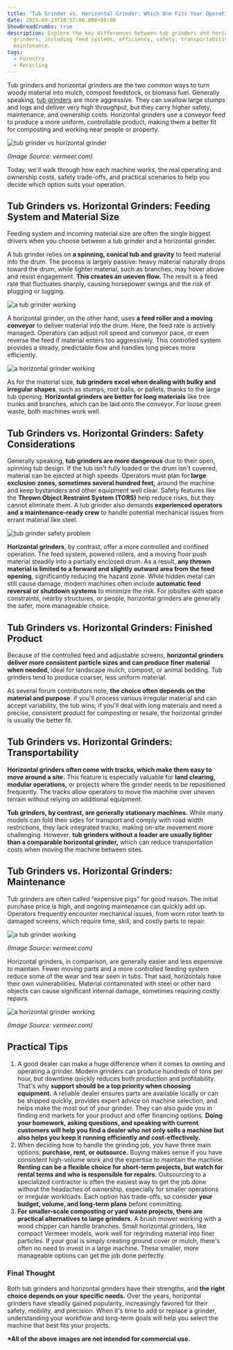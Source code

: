 ```yaml
---
title: "Tub Grinder vs. Horizontal Grinder: Which One Fits Your Operation?"
date: 2025-09-23T10:57:00.000+08:00
ShowBreadCrumbs: true
description: Explore the key differences between tub grinders and horizontal
  grinders, including feed systems, efficiency, safety, transportability, and
  maintenance.
tags:
  - Forestry
  - Recycling
---
```

Tub grinders and horizontal grinders are the two common ways to turn woody material into mulch, compost feedstock, or biomass fuel. Generally speaking, [tub grinders](https://www.mechcarbide.com/posts/what-is-a-tub-grinder-a-guide-for-landowners-and-pros/) are more aggressive. They can swallow large stumps and logs and deliver very high throughput, but they carry higher safety, maintenance, and ownership costs. Horizontal grinders use a conveyor feed to produce a more uniform, controllable product, making them a better fit for composting and working near people or property.

![tub grinder vs horizontal grinder](/uploads/what-is-a-tub-grinder-blog-5.png "Tub Grinder vs. Horizontal Grinder")

*(Image Source: vermeer.com)*

Today, we'll walk through how each machine works, the real operating and ownership costs, safety trade-offs, and practical scenarios to help you decide which option suits your operation.

## Tub Grinders vs. Horizontal Grinders: Feeding System and Material Size

Feeding system and incoming material size are often the single biggest drivers when you choose between a tub grinder and a horizontal grinder.

A tub grinder relies on **a spinning, conical tub and gravity** to feed material into the drum. The process is largely passive: heavy material naturally drops toward the drum, while lighter material, such as branches, may hover above and resist engagement. **This creates an uneven flow.** The result is a feed rate that fluctuates sharply, causing horsepower swings and the risk of plugging or lugging.

![a tub grinder working](/uploads/tub-grinder-vs-horizontal-grinder-blog-1.png "A Tub Grinder Working")

A horizontal grinder, on the other hand, uses **a feed roller and a moving conveyor** to deliver material into the drum. Here, the feed rate is actively managed. Operators can adjust roll speed and conveyor pace, or even reverse the feed if material enters too aggressively. This controlled system provides a steady, predictable flow and handles long pieces more efficiently.

![a horizontal grinder working](/uploads/tub-grinder-vs-horizontal-grinder-blog-2.png "A Horizontal Grinder Working")

As for the material size, **tub grinders excel when dealing with bulky and irregular shapes**, such as stumps, root balls, or pallets, thanks to the large tub opening. **Horizontal grinders are better for long materials** like tree trunks and branches, which can be laid onto the conveyor. For loose green waste, both machines work well.

## Tub Grinders vs. Horizontal Grinders: Safety Considerations

Generally speaking, **tub grinders are more dangerous** due to their open, spinning tub design. If the tub isn't fully loaded or the drum isn't covered, material can be ejected at high speeds. Operators must plan for **large exclusion zones, sometimes several hundred feet,** around the machine and keep bystanders and other equipment well clear. Safety features like the **Thrown Object Restraint System (TORS)** help reduce risks, but they cannot eliminate them. A tub grinder also demands **experienced operators and a maintenance-ready crew** to handle potential mechanical issues from errant material like steel.

![tub grinder safety problem](/uploads/tub-grinder-vs-horizontal-grinder-blog-3.png "Tub Grinder Safety Problem")

**Horizontal grinders**, by contrast, offer a more controlled and confined operation. The feed system, powered rollers, and a moving floor push material steadily into a partially enclosed drum. As a result, **any thrown material is limited to a forward and slightly outward area from the feed opening**, significantly reducing the hazard zone. While hidden metal can still cause damage, modern machines often include **automatic feed reversal or shutdown systems** to minimize the risk. For jobsites with space constraints, nearby structures, or people, horizontal grinders are generally the safer, more manageable choice.

## Tub Grinders vs. Horizontal Grinders: Finished Product

Because of the controlled feed and adjustable screens, **horizontal grinders deliver more consistent particle sizes and can produce finer material when needed**, ideal for landscape mulch, compost, or animal bedding. Tub grinders tend to produce coarser, less uniform material.

As several forum contributors note, **the choice often depends on the material and purpose**: if you'll process various irregular material and can accept variability, the tub wins; if you'll deal with long materials and need a precise, consistent product for composting or resale, the horizontal grinder is usually the better fit.

## Tub Grinders vs. Horizontal Grinders: Transportability

**Horizontal grinders often come with tracks, which make them easy to move around a site.** This feature is especially valuable for **land clearing, modular operations,** or projects where the grinder needs to be repositioned frequently. The tracks allow operators to move the machine over uneven terrain without relying on additional equipment.

**Tub grinders, by contrast, are generally stationary machines.** While many models can fold their sides for transport and comply with road width restrictions, they lack integrated tracks, making on-site movement more challenging. However, **tub grinders without a loader are usually lighter than a comparable horizontal grinder,** which can reduce transportation costs when moving the machine between sites.

## Tub Grinders vs. Horizontal Grinders: Maintenance

Tub grinders are often called “expensive pigs” for good reason. The initial purchase price is high, and ongoing maintenance can quickly add up. Operators frequently encounter mechanical issues, from worn rotor teeth to damaged screens, which require time, skill, and costly parts to repair.

![a tub grinder working](/uploads/what-is-a-tub-grinder-blog-3.jpg "A Tub Grinder Working")

*(Image Source: vermeer.com)*

Horizontal grinders, in comparison, are generally easier and less expensive to maintain. Fewer moving parts and a more controlled feeding system reduce some of the wear and tear seen in tubs. That said, horizontals have their own vulnerabilities. Material contaminated with steel or other hard objects can cause significant internal damage, sometimes requiring costly repairs.

![a horizontal grinder working](/uploads/tub-grinder-vs-horizontal-grinder-blog-5.jpg "A Horizontal Grinder Working")

*(Image Source: vermeer.com)*

## Practical Tips

1. A good dealer can make a huge difference when it comes to owning and operating a grinder. Modern grinders can produce hundreds of tons per hour, but downtime quickly reduces both production and profitability. That's why **support should be a top priority when choosing equipment.** A reliable dealer ensures parts are available locally or can be shipped quickly, provides expert advice on machine selection, and helps make the most out of your grinder. They can also guide you in finding end markets for your product and offer financing options. **Doing your homework, asking questions, and speaking with current customers will help you find a dealer who not only sells a machine but also helps you keep it running efficiently and cost-effectively.**
2. When deciding how to handle the grinding job, you have three main options: **purchase, rent, or outsource.** Buying makes sense if you have consistent high-volume work and the expertise to maintain the machine. **Renting can be a flexible choice for short-term projects, but watch for rental terms and who is responsible for repairs.** Outsourcing to a specialized contractor is often the easiest way to get the job done without the headaches of ownership, especially for smaller operations or irregular workloads. Each option has trade-offs, so consider **your budget, volume, and long-term plans** before committing.
3. **For smaller-scale composting or yard waste projects, there are practical alternatives to large grinders.** A brush mower working with a wood chipper can handle branches. Small horizontal grinders, like compact Vermeer models, work well for regrinding material into finer particles. If your goal is simply creating ground cover or mulch, there's often no need to invest in a large machine. These smaller, more manageable options can get the job done perfectly.

### Final Thought

Both tub grinders and horizontal grinders have their strengths, and **the right choice depends on your specific needs.** Over the years, horizontal grinders have steadily gained popularity, increasingly favored for their safety, mobility, and precision. When it's time to add or replace a grinder, understanding your workflow and long-term goals will help you select the machine that best fits your projects.

**\*All of the above images are not intended for commercial use.**
